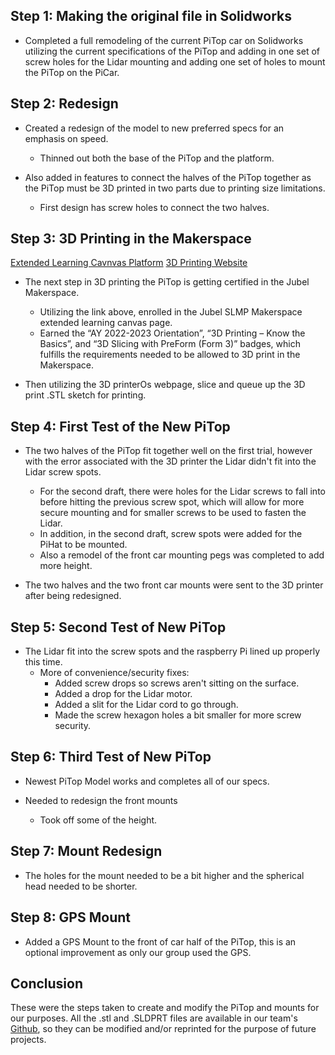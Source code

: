 ## Step 1: Making the original file in Solidworks 

- Completed a full remodeling of the current PiTop car on Solidworks utilizing the current specifications of the PiTop and adding in one set of screw holes for the Lidar mounting and adding one set of holes to mount the PiTop on the PiCar.

## Step 2: Redesign

- Created a redesign of the model to new preferred specs for an emphasis on speed.
	- Thinned out both the base of the PiTop and the platform.

- Also added in features to connect the halves of the PiTop together as the PiTop must be 3D printed in two parts due to printing size limitations.
	- First design has screw holes to connect the two halves.

## Step 3: 3D Printing in the Makerspace

[Extended Learning Cavnvas Platform](https://wustl-catalog.instructure.com/login/saml)
[3D Printing Website](https://cloud.3dprinteros.com/#/files)

- The next step in 3D printing the PiTop is getting certified in the Jubel Makerspace.
	- Utilizing the link above, enrolled in the Jubel SLMP Makerspace extended learning canvas page.
	- Earned the “AY 2022-2023 Orientation”, “3D Printing – Know the Basics”, and “3D Slicing with PreForm (Form 3)” badges, which fulfills the requirements needed to be allowed to 3D print in the Makerspace.

- Then utilizing the 3D printerOs webpage, slice and queue up the 3D print .STL sketch for printing.

## Step 4: First Test of the New PiTop

- The two halves of the PiTop fit together well on the first trial, however with the error associated with the 3D printer the Lidar didn't fit into the Lidar screw spots.
	- For the second draft, there were holes for the Lidar screws to fall into before hitting the previous screw spot, which will allow for more secure mounting and for smaller screws to be used to fasten the Lidar.
	- In addition, in the second draft, screw spots were added for the PiHat to be mounted.
	- Also a remodel of the front car mounting pegs was completed to add more height.

- The two halves and the two front car mounts were sent to the 3D printer after being redesigned.

## Step 5: Second Test of New PiTop

- The Lidar fit into the screw spots and the raspberry Pi lined up properly this time.
	- More of convenience/security fixes:
		- Added screw drops so screws aren't sitting on the surface.
		- Added a drop for the Lidar motor.
		- Added a slit for the Lidar cord to go through.
		- Made the screw hexagon holes a bit smaller for more screw security.

## Step 6: Third Test of New PiTop

- Newest PiTop Model works and completes all of our specs.

- Needed to redesign the front mounts
	- Took off some of the height.

## Step 7: Mount Redesign

- The holes for the mount needed to be a bit higher and the spherical head needed to be shorter.

## Step 8: GPS Mount

- Added a GPS Mount to the front of car half of the PiTop, this is an optional improvement as only our group used the GPS.

## Conclusion

These were the steps taken to create and modify the PiTop and mounts for our purposes. All the .stl and .SLDPRT files are available in our team's [Github](https://github.com/WillWu88/Capstone-2023), so they can be modified and/or reprinted for the purpose of future projects. 